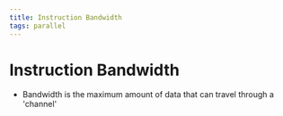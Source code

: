 ```yaml
---
title: Instruction Bandwidth
tags: parallel 
---
```


# Instruction Bandwidth
- Bandwidth is the maximum amount of data that can travel through a 'channel'














































































